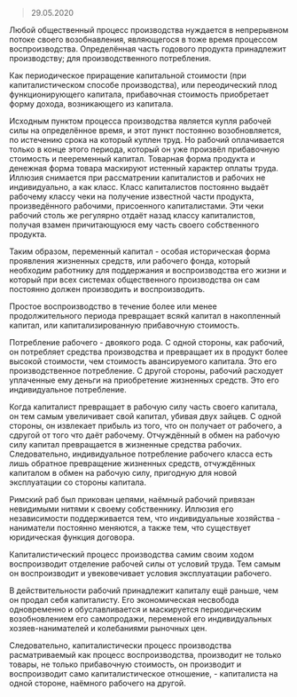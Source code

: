 > 29.05.2020

Любой общественный процесс производства нуждается в непрерывном потоке своего возобнавления, являющегося в тоже время процессом воспроизводства. Определённая часть годового продукта принадлежит производству; для производственного потребления.

Как периодическое приращение капитальной стоимости (при капиталистическом способе производства), или переодический плод функционирующего капитала, прибавочная стоимость приобретает форму дохода, возникающего из капитала.

Исходным пунктом процесса производства является купля рабочей силы на определённое время, и этот пункт постоянно возобновляется, по истечению срока на который куплен труд. Но рабочий оплачивается только в конце этого периода, который он уже произвёл прибавочную стоимость и пееременный капитал. Товарная форма продукта и денежная форма товара маскируют истенный характер оплаты труда. Иллюзия снимается при рассматрении капиталистов и рабочих не индивидуально, а как класс. Класс капиталистов постоянно выдаёт рабочему классу чеки на получение известной части продукта, произведённого рабочими, присоенного капиталистами. Эти чеки рабочий столь же регулярно отдаёт назад классу  капиталистов, получая взамен причитающуюся ему часть своего собственного продукта.

Таким образом, переменный капитал - особая историческая форма проявления жизненных средств, или рабочего фонда, который необходим работнику для поддержания и воспроизводства его жизни и который при всех системах общественного производства он сам постоянно должен производить и воспроизводить.

Простое воспроизводство в течение более или менее продолжительного периода превращает всякй капитал в накопленный капитал, или капитализированную прибавочную стоимость.

Потребление рабочего - двоякого рода. С одной стороны, как рабочий, он потребляет средства производства и превращает их в продукт более высокой стоимости, чем стоимость авансируемого капитала. Это его производственное потребление. С другой стороны, рабочий расходует уплаченные ему деньги на приобретение жизненных средств. Это его индивидуальное потребление.

Когда капиталист превращает в рабочую силу часть своего капитала, он тем самым увеличивает свой капитал, убивая двух зайцев. С одной стороны, он извлекает прибыль из того, что он получает от рабочего, а сдругой от того что даёт рабочему. Отчуждённый в обмен на рабочую силу капитал превращается в жизненные средства рабочих. Следовательно, индивидуальное потребление рабочего класса есть лишь обратное  превращение жизненных средств, отчуждённых капиталом в обмен на рабочую силу, пригодную для новой эксплуатации со стороны капитала.

Римский раб был прикован цепями, наёмный рабочий привязан невидимыми нитями к своему собственнику. Иллюзия его независимости поддерживается тем, что индивидуальные хозяйства - наниматели постоянно меняются, а также тем, что существует юридическая функция договора.

Капиталистический процесс производства самим своим ходом воспроизводит отделение рабочей силы от условий труда. Тем самым он воспроизводит и увековечивает условия эксплуатации рабочего.

В действительности рабочий принадлежит капиталу ещё раньше, чем он продал себя капиталисту. Его экономическая несвобода одновременно и обуславливается и маскируется периодическим возобновлением его самопродажи, переменой его индивидуальных хозяев-нанимателей и колебаниями рыночных цен.

Следовательно, капиталистически процесс производства расматриваемый как процесс воспроизводства, производит не только товары, не только прибавочную стоимость, он производит и воспроизводит само капиталистическое отношение, - капиталиста на одной стороне, наёмного рабочего на другой.
